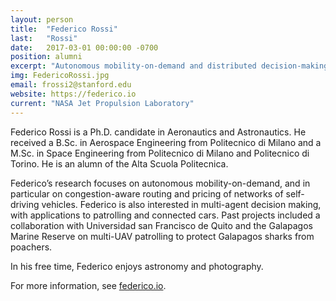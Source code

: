 ```yaml
---
layout: person
title:  "Federico Rossi"
last:   "Rossi"
date:   2017-03-01 00:00:00 -0700
position: alumni
excerpt: "Autonomous mobility-on-demand and distributed decision-making"
img: FedericoRossi.jpg
email: frossi2@stanford.edu
website: https://federico.io
current: "NASA Jet Propulsion Laboratory"
---
```


Federico Rossi is a Ph.D. candidate in Aeronautics and Astronautics. He received a B.Sc. in Aerospace Engineering from Politecnico di Milano and a M.Sc. in Space Engineering from Politecnico di Milano and Politecnico di Torino. He is an alumn of the Alta Scuola Politecnica.

Federico’s research focuses on autonomous mobility-on-demand, and in particular on congestion-aware routing and pricing of networks of self-driving vehicles. Federico is also interested in multi-agent decision making, with applications to patrolling and connected cars. Past projects included a collaboration with Universidad san Francisco de Quito and the Galapagos Marine Reserve on multi-UAV patrolling to protect Galapagos sharks from poachers.

In his free time, Federico enjoys astronomy and photography.

For more information, see <a href="https://www.federico.io">federico.io</a>.
